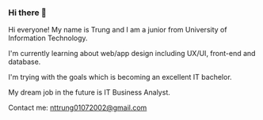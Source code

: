 ### Hi there 👋

<!--
**trunng/trunng** is a ✨ _special_ ✨ repository because its `README.md` (this file) appears on your GitHub profile.

Here are some ideas to get you started:

- 🔭 I’m currently working on ...
- 🌱 I’m currently learning ...
- 👯 I’m looking to collaborate on ...
- 🤔 I’m looking for help with ...
- 💬 Ask me about ...
- 📫 How to reach me: ...
- 😄 Pronouns: ...
- ⚡ Fun fact: ...
-->

Hi everyone! My name is Trung and I am a junior from University of Information Technology.

I'm currently learning about web/app design including UX/UI, front-end and database.

I'm trying with the goals which is becoming an excellent IT bachelor.

My dream job in the future is IT Business Analyst.

Contact me: nttrung01072002@gmail.com
